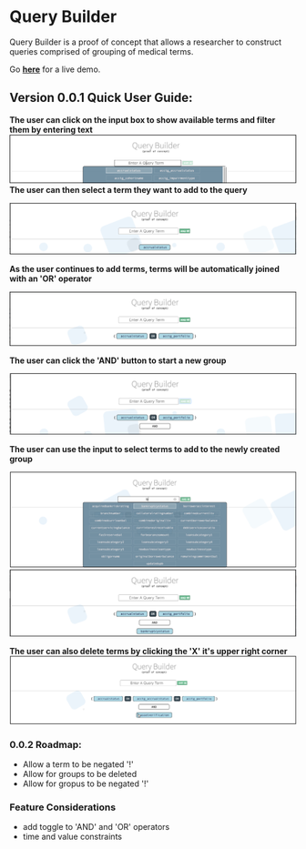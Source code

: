# Query Builder

Query Builder is a proof of concept that allows a researcher to construct queries comprised of grouping of medical terms.  


Go **[here](https://bendcarmen.github.io/query-tool/)** for a live demo.

## Version 0.0.1 Quick User Guide:

**The user can click on the input box to show available terms and filter them by entering text**
<kdb>
![usage](./assets/screenshot1.png)
</kdb>
**The user can then select a term they want to add to the query**

![usage](./assets/screenshot2.png)

**As the user continues to add terms, terms will be automatically joined with an 'OR' operator**

![usage](./assets/screenshot3.png)

**The user can click the 'AND' button to start a new group**

![usage](./assets/screenshot4.png)

**The user can use the input to select terms to add to the newly created group**

![usage](./assets/screenshot5.png)
![usage](./assets/screenshot6.png)

**The user can also delete terms by clicking the 'X' it's upper right corner**
<kbd>
![usage](./assets/screenshot7.png)
</kdb>

### 0.0.2 Roadmap:
* Allow a term to be negated '!'
* Allow for groups to be deleted
* Allow for gropus to be negated '!'

### Feature Considerations
* add toggle to 'AND' and 'OR' operators
* time and value constraints









